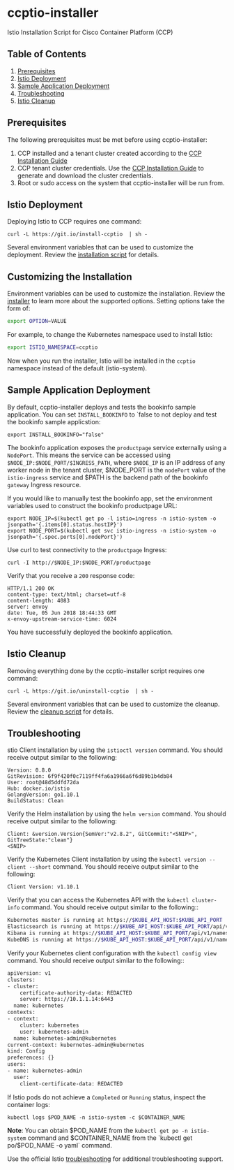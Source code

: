 # ccptio-installer
Istio Installation Script for Cisco Container Platform (CCP)

## Table of Contents

   1. [Prerequisites](#prerequisites)
   2. [Istio Deployment](#istio-deployment)
   3. [Sample Application Deployment](#sample-application-deployment)
   4. [Troubleshooting](#troubleshooting)
   5. [Istio Cleanup](#istio-cleanup)

## Prerequisites

The following prerequisites must be met before using ccptio-installer:

1. CCP installed and a tenant cluster created according to the [CCP Installation Guide](https://www.cisco.com/c/en/us/td/docs/net_mgmt/cisco_container_platform/1-0/Installation_Guide/CCP-Installation-Guide-01/CCP-Installation-Guide-01_chapter_00.html)
2. CCP tenant cluster credentials. Use the [CCP Installation Guide](https://www.cisco.com/c/en/us/td/docs/net_mgmt/cisco_container_platform/1-0/Installation_Guide/CCP-Installation-Guide-01/CCP-Installation-Guide-01_chapter_00.html) to generate and download the cluster credentials.
3. Root or sudo access on the system that ccptio-installer will be run from.

## Istio Deployment

Deploying Istio to CCP requires one command:
```
curl -L https://git.io/install-ccptio  | sh -
```

Several environment variables that can be used to customize the deployment. Review the
[installation script](https://github.com/danehans/ccptio-installer/blob/master/install.sh) for details.

## Customizing the Installation

Environment variables can be used to customize the installation. Review the
[installer](https://github.com/danehans/ccptio-installer/blob/master/install.sh) to learn more about the
supported options. Setting options take the form of:
```bash
export OPTION=VALUE
```

For example, to change the Kubernetes namespace used to install Istio:
```bash
export ISTIO_NAMESPACE=ccptio
```

Now when you run the installer, Istio will be installed in the `ccptio` namespace instead of the default (istio-system).

## Sample Application Deployment

By default, ccptio-installer deploys and tests the bookinfo sample application. You can set `INSTALL_BOOKINFO` to `false to
not deploy and test the bookinfo sample applicstion:
```
export INSTALL_BOOKINFO="false"
```

The bookinfo application exposes the `productpage` service externally using a `NodePort`. This means the service can
be accessed using `$NODE_IP:$NODE_PORT/$INGRESS_PATH`, where `$NODE_IP` is an IP address of any worker node in the tenant
cluster, $NODE_PORT is the `nodePort` value of the `istio-ingress` service and $PATH is the backend path of the bookinfo
`gateway` Ingress resource.

If you would like to manually test the bookinfo app, set the environment variables used to construct the bookinfo
productpage URL:
```
export NODE_IP=$(kubectl get po -l istio=ingress -n istio-system -o jsonpath='{.items[0].status.hostIP}')
export NODE_PORT=$(kubectl get svc istio-ingress -n istio-system -o jsonpath='{.spec.ports[0].nodePort}')
```

Use curl to test connectivity to the `productpage` Ingress:
```
curl -I http://$NODE_IP:$NODE_PORT/productpage
```

Verify that you receive a `200` response code:
```
HTTP/1.1 200 OK
content-type: text/html; charset=utf-8
content-length: 4083
server: envoy
date: Tue, 05 Jun 2018 18:44:33 GMT
x-envoy-upstream-service-time: 6024
```

You have successfully deployed the bookinfo application.

## Istio Cleanup

Removing everything done by the ccptio-installer script requires one command:
```
curl -L https://git.io/uninstall-ccptio  | sh -
```
Several environment variables that can be used to customize the cleanup. Review the
[cleanup script](https://github.com/danehans/ccptio-installer/blob/master/cleanup.sh) for details.

## Troubleshooting

stio Client installation by using the `istioctl version` command. You should receive output similar to the
following:
```
Version: 0.8.0
GitRevision: 6f9f420f0c7119ff4fa6a1966a6f6d89b1b4db84
User: root@48d5ddfd72da
Hub: docker.io/istio
GolangVersion: go1.10.1
BuildStatus: Clean
```

Verify the Helm installation by using the `helm version` command. You should receive output similar to the following:
```
Client: &version.Version{SemVer:"v2.8.2", GitCommit:"<SNIP>", GitTreeState:"clean"}
<SNIP>
```

Verify the Kubernetes Client installation by using the `kubectl version --client --short` command. You should receive
output similar to the following:
```
Client Version: v1.10.1
```

Verify that you can access the Kubernetes API with the `kubectl cluster-info` command. You should receive output
similar to the following::
```bash
Kubernetes master is running at https://$KUBE_API_HOST:$KUBE_API_PORT
Elasticsearch is running at https://$KUBE_API_HOST:$KUBE_API_PORT/api/v1/namespaces/kube-system/services/elasticsearch-logging/proxy
Kibana is running at https://$KUBE_API_HOST:$KUBE_API_PORT/api/v1/namespaces/kube-system/services/kibana-logging/proxy
KubeDNS is running at https://$KUBE_API_HOST:$KUBE_API_PORT/api/v1/namespaces/kube-system/services/kube-dns:dns/proxy
```

Verify your Kubernetes client configuration with the `kubectl config view` command. You should receive output similar to
the following::
```bash
apiVersion: v1
clusters:
- cluster:
    certificate-authority-data: REDACTED
    server: https://10.1.1.14:6443
  name: kubernetes
contexts:
- context:
    cluster: kubernetes
    user: kubernetes-admin
  name: kubernetes-admin@kubernetes
current-context: kubernetes-admin@kubernetes
kind: Config
preferences: {}
users:
- name: kubernetes-admin
  user:
    client-certificate-data: REDACTED
```

If Istio pods do not achieve a `Completed` or `Running` status, inspect the container logs:

```
kubectl logs $POD_NAME -n istio-system -c $CONTAINER_NAME
```
__Note__: You can obtain $POD_NAME from the `kubectl get po -n istio-system` command and $CONTAINER_NAME from the
`kubectl get po/$POD_NAME -o yaml` command.

Use the official Istio [troubleshooting](https://istio.io/help/troubleshooting/) for additional troubleshooting support.
